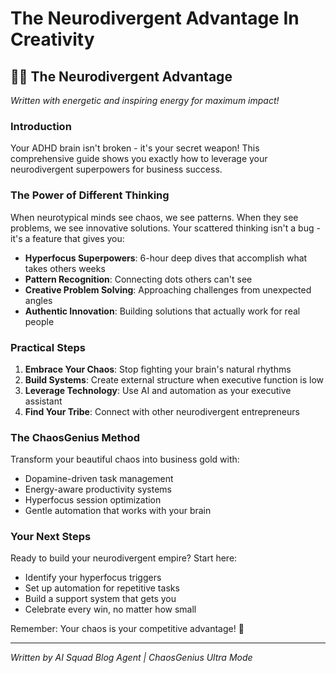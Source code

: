 # The Neurodivergent Advantage In Creativity

## 🧠💜 The Neurodivergent Advantage

*Written with energetic and inspiring energy for maximum impact!*

### Introduction

Your ADHD brain isn't broken - it's your secret weapon! This comprehensive guide
shows you exactly how to leverage your neurodivergent superpowers for
business success.

### The Power of Different Thinking

When neurotypical minds see chaos, we see patterns. When they see problems,
we see innovative solutions. Your scattered thinking isn't a bug - it's a
feature that gives you:

- **Hyperfocus Superpowers**: 6-hour deep dives that accomplish what takes
  others weeks
- **Pattern Recognition**: Connecting dots others can't see
- **Creative Problem Solving**: Approaching challenges from unexpected angles
- **Authentic Innovation**: Building solutions that actually work for real
  people

### Practical Steps

1. **Embrace Your Chaos**: Stop fighting your brain's natural rhythms
2. **Build Systems**: Create external structure when executive function is low
3. **Leverage Technology**: Use AI and automation as your executive assistant
4. **Find Your Tribe**: Connect with other neurodivergent entrepreneurs

### The ChaosGenius Method

Transform your beautiful chaos into business gold with:
- Dopamine-driven task management
- Energy-aware productivity systems
- Hyperfocus session optimization
- Gentle automation that works with your brain

### Your Next Steps

Ready to build your neurodivergent empire? Start here:
- Identify your hyperfocus triggers
- Set up automation for repetitive tasks
- Build a support system that gets you
- Celebrate every win, no matter how small

Remember: Your chaos is your competitive advantage! 🚀

---

*Written by AI Squad Blog Agent | ChaosGenius Ultra Mode*
